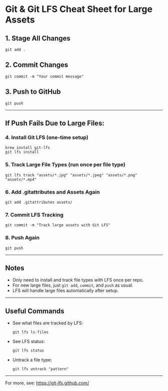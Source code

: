 # Git & Git LFS Cheat Sheet for Large Assets

## 1. Stage All Changes
```
git add .
```

## 2. Commit Changes
```
git commit -m "Your commit message"
```

## 3. Push to GitHub
```
git push
```

---

## If Push Fails Due to Large Files:

### 4. Install Git LFS (one-time setup)
```
brew install git-lfs
git lfs install
```

### 5. Track Large File Types (run once per file type)
```
git lfs track "assets/*.jpg" "assets/*.jpeg" "assets/*.png" "assets/*.mp4"
```

### 6. Add .gitattributes and Assets Again
```
git add .gitattributes assets/
```

### 7. Commit LFS Tracking
```
git commit -m "Track large assets with Git LFS"
```

### 8. Push Again
```
git push
```

---

## Notes
- Only need to install and track file types with LFS once per repo.
- For new large files, just `git add`, `commit`, and `push` as usual.
- LFS will handle large files automatically after setup.

---

## Useful Commands
- See what files are tracked by LFS:
  ```
  git lfs ls-files
  ```
- See LFS status:
  ```
  git lfs status
  ```
- Untrack a file type:
  ```
  git lfs untrack "pattern"
  ```

---

For more, see: https://git-lfs.github.com/
